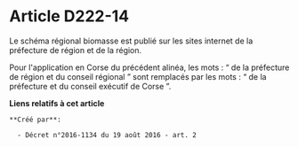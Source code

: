 # Article D222-14

Le schéma régional biomasse est publié sur les sites internet de la préfecture de région et de la région.

Pour l'application en Corse du précédent alinéa, les mots : “ de la préfecture de région et du conseil régional ” sont
remplacés par les mots : “ de la préfecture et du conseil exécutif de Corse ”.

**Liens relatifs à cet article**

	**Créé par**:

	  - Décret n°2016-1134 du 19 août 2016 - art. 2
